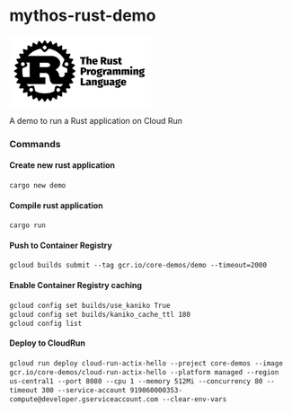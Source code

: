 # mythos-rust-demo
![new](rust.png)

A demo to run a Rust application on Cloud Run


### Commands

#### Create new rust application

```
cargo new demo
```

#### Compile rust application

```
cargo run
```

#### Push to Container Registry

```
gcloud builds submit --tag gcr.io/core-demos/demo --timeout=2000
```

#### Enable Container Registry caching

```
gcloud config set builds/use_kaniko True
gcloud config set builds/kaniko_cache_ttl 180
gcloud config list
```

#### Deploy to CloudRun
```
gcloud run deploy cloud-run-actix-hello --project core-demos --image gcr.io/core-demos/cloud-run-actix-hello --platform managed --region us-central1 --port 8080 --cpu 1 --memory 512Mi --concurrency 80 --timeout 300 --service-account 919060000353-compute@developer.gserviceaccount.com --clear-env-vars
```

